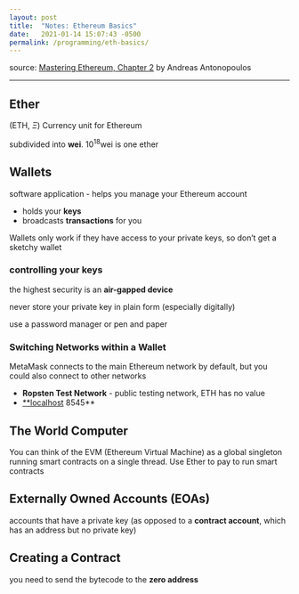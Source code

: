 ```yaml
---
layout: post
title:  "Notes: Ethereum Basics"
date:   2021-01-14 15:07:43 -0500
permalink: /programming/eth-basics/
---
```

source: [Mastering Ethereum, Chapter 2](https://github.com/ethereumbook/ethereumbook/blob/develop/02intro.asciidoc) by Andreas Antonopoulos

---

## Ether

(ETH, $\Xi$) Currency unit for Ethereum

subdivided into **wei**. $10^{18}$wei is one ether

## Wallets

software application - helps you manage your Ethereum account

- holds your **keys**
- broadcasts **transactions** for you

Wallets only work if they have access to your private keys, so don’t get a sketchy wallet

### controlling your keys

the highest security is an **air-gapped device**

never store your private key in plain form (especially digitally)

use a password manager or pen and paper

### Switching Networks within a Wallet

MetaMask connects to the main Ethereum network by default, but you could also connect to other networks

- **Ropsten Test Network** - public testing network, ETH has no value
- [**localhost](http://localhost) 8545**

## The World Computer

You can think of the EVM (Ethereum Virtual Machine) as a global singleton running smart contracts on a single thread. Use Ether to pay to run smart contracts

## Externally Owned Accounts (EOAs)

accounts that have a private key (as opposed to a **contract account**, which has an address but no private key)

## Creating a Contract

you need to send the bytecode to the **zero address**